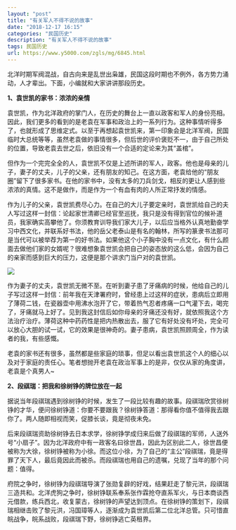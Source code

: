 ```yaml
---
layout: "post"
title: "有关军人不得不说的故事"
date: "2018-12-17 16:15"
categories: "民国历史"
description: "有关军人不得不说的故事"
tags: 民国历史
url: https://www.y5000.com/zgls/mg/6845.html
---
```






北洋时期军阀混战，自古向来是乱世出枭雄，民国这段时期也不例外，各方势力涌动，人才辈出。下面，小编就和大家讲讲那段历史。

**1、袁世凯的家书：浓浓的亲情**

袁世凯，作为北洋政府的掌门人，在历史的舞台上一直以政客和军人的身份亮相。因此，我们更多的看到的是老袁在军事和政治上的一系列行为。这种事情听得多了，也就形成了思维定式。以至于再想起袁世凯来，第一印象会是北洋军阀，民国临时大总统等等，虽然老袁做的事情很多，但后世的评价褒贬不一，由于自己所处的位置，导致老袁去世之后，依旧没有一个合适的定论来为其“盖棺”。

但作为一个完完全全的人，袁世凯不仅是上述所讲的军人，政客。他也是母亲的儿子，妻子的丈夫，儿子的父亲，还有朋友的知己。在这方面，老袁给他的“朋友圈”留下了很多家书。在他的家书中，没有太多的刀兵剑戈，相反的更让人感到些浓浓的真情。这不是做作，而是作为一个有血有肉的人所正常抒发的情感。

作为儿子的父亲，袁世凯费尽心力。在自己的大儿子要定亲时，袁世凯给自己的夫人写过这样一封信：论起家世清卿已经官至巡抚，我只是没有得到官位的候补道员，我家确实高攀他了。你须教育训导我们家大儿子，以后应当格外认真地勤奋学习中西文化，并联系好书法，他的岳父老泰山是有名的翰林，所写的篆隶书法那可是当代可以被举荐为第一的好书法。如果他这个小子胸中没有一点文化，有什么颜面去做他们家的女婿呢？很难想象袁世凯会把自己的姿态放的这么低，会因为自己的亲家而感到巨大的压力，这便是那个讲求门当户对的袁世凯。

![](https://img.y5000.com/uploads/allimg/161208/1P55M355-0.jpg)

作为妻子的丈夫，袁世凯无微不至。在听到妻子患了牙痛病的时候，他给自己的儿子写过这样一封信：前年我在天津署府时，曾经患上过这样的症状，患病后立即用了薄荷二钱，在瓷器壶中用沸水泡开了它，带着热气忍者疼痛一口气灌下去，喝完了，牙痛就马上好了。见到我这封信后如你母亲的牙痛还没有好，就依照我这个方法治疗治疗。薄荷这种中药药性是把内热散出去，服了它有好处没有坏处，完全可以放心大胆的试一试，它的效果是很神奇的。妻子患病，袁世凯照顾周全，作为读者的我，有些感慨。

老袁的家书还有很多，虽然都是些家庭的琐事，但足以看出袁世凯这个人的细心以及对于家庭的责任心。笔者想抛开老袁在政治军事上的是非，仅仅从家的角度讲，老袁是个真男人~

**2、段祺瑞：把我和徐树铮的牌位放在一起**

据说当年段祺瑞遇到徐树铮的时候，发生了一段比较有趣的故事。段祺瑞欣赏徐树铮的才华，便问徐树铮道：你要不要跟我？徐树铮答道：那得看你值不值得我去跟你了。两人随即相视而笑，促膝长谈，竟是彻夜未免。

后来段祺瑞资助徐树铮去日本求学，徐树铮学成归来后做了段祺瑞的军师，人送外号“小扇子”。因为北洋政府中有一政客名曰徐世昌，因此为区别此二人，徐世昌便被称为大徐，徐树铮被称为小徐。而这位小徐，为了自己的“主公”段祺瑞，竟是得罪了天下人，最后竟因此而被杀。而段祺瑞也用自己的遗嘱，兑现了当年的那个问题：值得。

府院之争时，徐树铮为段祺瑞导演了张勋复辟的好戏，结果赶走了黎元洪，段祺瑞三造共和。北洋虎狗之争时，徐树铮联系奉系张作霖抢夺直系军火，与日本商谈西元借款，练兵西北，收复蒙古，徐树铮的声望达到顶点。在徐树铮的策划下，段祺瑞相继击败了黎元洪，冯国璋等人，逐渐成为袁世凯后第二位北洋总管。只可惜直皖战争，皖系战败，段祺瑞下野，徐树铮逃亡英租界。
